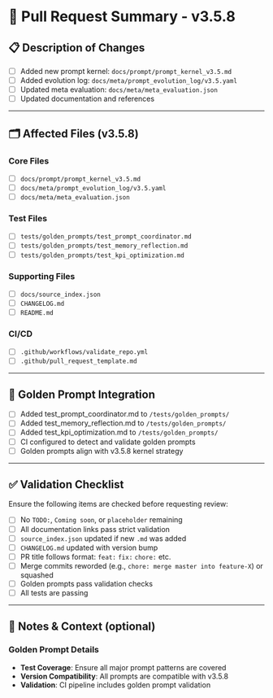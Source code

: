 # 🚀 Pull Request Summary - v3.5.8

## 📋 Description of Changes
<!-- Briefly describe what this PR implements or fixes for v3.5.8 -->
- [ ] Added new prompt kernel: `docs/prompt/prompt_kernel_v3.5.md`
- [ ] Added evolution log: `docs/meta/prompt_evolution_log/v3.5.yaml`
- [ ] Updated meta evaluation: `docs/meta/meta_evaluation.json`
- [ ] Updated documentation and references

---

## 🗂 Affected Files (v3.5.8)
<!-- Check all that apply -->

### Core Files
- [ ] `docs/prompt/prompt_kernel_v3.5.md`
- [ ] `docs/meta/prompt_evolution_log/v3.5.yaml`
- [ ] `docs/meta/meta_evaluation.json`

### Test Files
- [ ] `tests/golden_prompts/test_prompt_coordinator.md`
- [ ] `tests/golden_prompts/test_memory_reflection.md`
- [ ] `tests/golden_prompts/test_kpi_optimization.md`

### Supporting Files
- [ ] `docs/source_index.json`
- [ ] `CHANGELOG.md`
- [ ] `README.md`

### CI/CD
- [ ] `.github/workflows/validate_repo.yml`
- [ ] `.github/pull_request_template.md`

---

## 🧪 Golden Prompt Integration
- [ ] Added test_prompt_coordinator.md to `/tests/golden_prompts/`
- [ ] Added test_memory_reflection.md to `/tests/golden_prompts/`
- [ ] Added test_kpi_optimization.md to `/tests/golden_prompts/`
- [ ] CI configured to detect and validate golden prompts
- [ ] Golden prompts align with v3.5.8 kernel strategy

---

## ✅ Validation Checklist
Ensure the following items are checked before requesting review:

- [ ] No `TODO:`, `Coming soon`, or `placeholder` remaining
- [ ] All documentation links pass strict validation
- [ ] `source_index.json` updated if new `.md` was added
- [ ] `CHANGELOG.md` updated with version bump
- [ ] PR title follows format: `feat:` `fix:` `chore:` etc.
- [ ] Merge commits reworded (e.g., `chore: merge master into feature-X`) or squashed
- [ ] Golden prompts pass validation checks
- [ ] All tests are passing

---

## 🧠 Notes & Context (optional)
<!-- Add context for reviewers or document intent -->

### Golden Prompt Details
- **Test Coverage**: Ensure all major prompt patterns are covered
- **Version Compatibility**: All prompts are compatible with v3.5.8
- **Validation**: CI pipeline includes golden prompt validation
